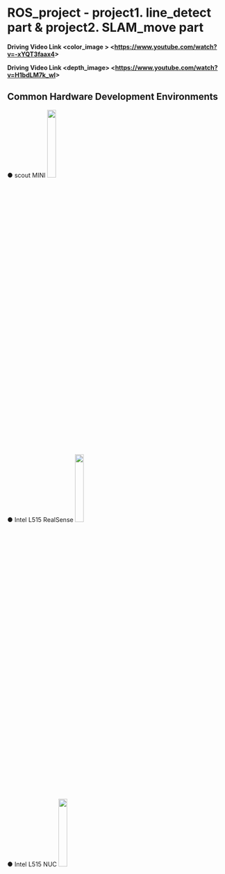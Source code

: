 # ROS_project - project1. line_detect part & project2. SLAM_move part

**Driving Video Link <color_image > <<https://www.youtube.com/watch?v=-xYQT3faax4>>**

**Driving Video Link <depth_image> <<https://www.youtube.com/watch?v=H1bdLM7k_wI>>**

## Common Hardware Development Environments
● scout MINI 
<img src = "https://user-images.githubusercontent.com/114387340/212227001-c9e5743f-663a-44a2-89ca-7f697f1a2e16.png" width="20%" height="20%">

● Intel L515 RealSense 
<img src = "https://user-images.githubusercontent.com/114387340/212227063-12a3fd86-1d66-45c5-8b28-5a5579318212.jpg" width="20%" height="20%">

● Intel L515 NUC
<img src = "https://user-images.githubusercontent.com/114387340/212226928-40af66cb-0e9d-4350-b518-d6656900e9b1.png" width="20%" height="20%">
